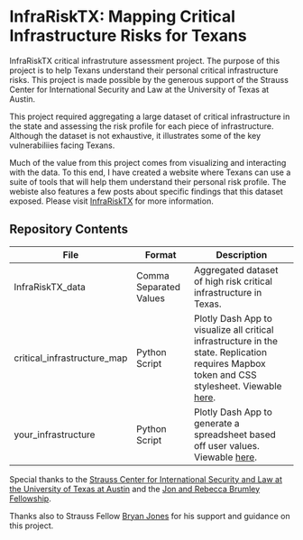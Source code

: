 # InfraRiskTX: Mapping Critical Infrastructure Risks for Texans

 InfraRiskTX critical infrastruture assessment project. The purpose of this project is to help Texans understand their personal critical infrastructure risks. This project is made possible by the generous support of the Strauss Center for International Security and Law at the University of Texas at Austin.

 This project required aggregating a large dataset of critical infrastructure in the state and assessing the risk profile for each piece of infrastructure. Although the dataset is not exhaustive, it illustrates some of the key vulnerabiliies facing Texans.

 Much of the value from this project comes from visualizing and interacting with the data. To this end, I have created a website where Texans can use a suite of tools that will help them understand their personal risk profile. The webiste also features a few posts about specific findings that this dataset exposed. Please visit [InfraRiskTX](https://www.infrarisktx.org) for more information.

## Repository Contents

| File      | Format | Description |
| ----------- | ----------- |----------- |
| InfraRiskTX_data      | Comma Separated Values | Aggregated dataset of high risk critical infrastructure in Texas.
|critical_infrastructure_map|Python Script|Plotly Dash App to visualize all critical infrastructure in the state. Replication requires Mapbox token and CSS stylesheet. Viewable [here](https://infrarisktx.pythonanywhere.com/).
|your_infrastructure|Python Script|Plotly Dash App to generate a spreadsheet based off user values. Viewable [here](https://yourinfrastructure-infrarisktx.pythonanywhere.com/).

Special thanks to the [Strauss Center for International Security and Law at the University of Texas at Austin](https://www.strausscenter.org/) and the [Jon and Rebecca Brumley Fellowship](https://www.strausscenter.org/brumley-fellows/). 

Thanks also to Strauss Fellow [Bryan Jones](https://www.strausscenter.org/person/bryan-jones/) for his support and guidance on this project.